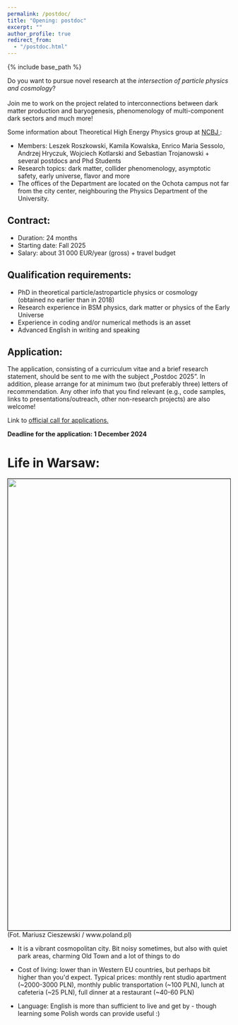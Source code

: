 ```yaml
---
permalink: /postdoc/
title: "Opening: postdoc"
excerpt: ""
author_profile: true
redirect_from:
  - "/postdoc.html"
---
```


{% include base_path %}

Do you want to pursue novel research at the _intersection of particle physics and cosmology_? <br><br>
Join me to work on the project related to interconnections between dark matter production and baryogenesis, phenomenology of multi-component dark sectors and much more!

Some information about Theoretical High Energy Physics group at <a href="https://www.ncbj.gov.pl/en"> NCBJ </a>:
* Members: Leszek Roszkowski, Kamila Kowalska, Enrico Maria Sessolo, Andrzej Hryczuk, Wojciech Kotlarski and Sebastian Trojanowski + several postdocs and Phd Students
* Research topics: dark matter, collider phenomenology, asymptotic safety, early universe, flavor and more
* The offices of the Department are located on the Ochota campus not far from the city center, neighbouring the Physics Department of the University.

Contract:
--------
* Duration: 24 months
* Starting date: Fall 2025
* Salary: about 31 000 EUR/year (gross) +  travel budget

Qualification requirements:
--------

* PhD in theoretical particle/astroparticle physics or cosmology <br>
(obtained no earlier than in 2018)
* Research experience in BSM physics, dark matter or physics of the Early Universe
* Experience in coding and/or numerical methods is an asset
* Advanced English in writing and speaking

Application:
--------

The application, consisting of a curriculum vitae and a brief research statement, should be sent to me with the subject „Postdoc 2025”. In addition, please arrange for at minimum two (but preferably three) letters of recommendation. Any other info that you find relevant (e.g., code samples, links to presentations/outreach, other non-research projects) are also welcome!

 Link to <a href="https://https://www.ncbj.gov.pl/en/praca/postdoc-bp2"> official call for applications.</a>


**Deadline for the application: 1 December 2024**


Life in Warsaw:
======

<img src="http://ahryczuk.github.io/files/warszawa.jpg" height="1020px" width="560px" border="1px">
<br>
(Fot. Mariusz Cieszewski / www.poland.pl)


* It is a vibrant cosmopolitan city. Bit noisy sometimes, but also with quiet park areas, charming Old Town and a lot of things to do

* Cost of living: lower than in Western EU countries, but perhaps bit higher than you'd expect. Typical prices: monthly rent studio apartment (~2000-3000 PLN), monthly public transportation (~100 PLN), lunch at cafeteria (~25 PLN), full dinner at a restaurant (~40-60 PLN)

* Language: English is more than sufficient to live and get by - though learning some Polish words can provide useful :)
